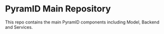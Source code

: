 # PyramID Main Repository

This repo contains the main PyramID components including Model, Backend and Services.
